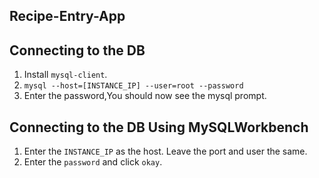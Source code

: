 ## Recipe-Entry-App


## Connecting to the DB

1. Install ```mysql-client```. 
2. ```mysql --host=[INSTANCE_IP] --user=root --password```
3. Enter the password,You should now see the mysql prompt.

## Connecting to the DB Using MySQLWorkbench

1. Enter the ```INSTANCE_IP``` as the host. Leave the port and user the same.
2. Enter the ```password``` and click ```okay```.


